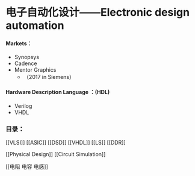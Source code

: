 # 电子自动化设计——Electronic design automation

#### Markets：
* Synopsys
* Cadence
* Mentor Graphics
	* （2017 in Siemens）

#### Hardware Description Language ：(HDL)
* Verilog
* VHDL

### 目录：
[[VLSI]]
[[ASIC]]
[[DSD]]
[[VHDL]]
[[LS]]
[[DDR]]

[[Physical Design]]
[[Circuit Simulation]]

[[电阻 电容 电感]]
